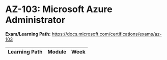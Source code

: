 # AZ-103: Microsoft Azure Administrator

**Exam/Learning Path:** https://docs.microsoft.com/certifications/exams/az-103

| **Learning Path** | **Module** | **Week** |
|-|-|-|
